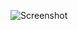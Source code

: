 ![Screenshot](https://raw.githubusercontent.com/Cryakl/Ultimate-RAT-Collection/refs/heads/main/Mosucker/Mosucker%201.1/Screenshot.png)
